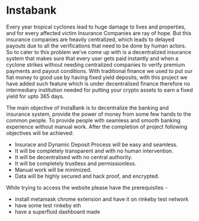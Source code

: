 # Instabank


Every year tropical cyclones lead to huge damage to lives and properties, and for every affected victim Insurance Companies are ray of hope. But this insurance companies are heavily centralized, which leads to delayed payouts due to all the verifications that need to be done by human actors. So to cater to this problem we’ve come up with is a decentralized insurance system that makes sure that every user gets paid instantly and when a cyclone strikes without needing centralized companies to verify premium payments and payout conditions.
With traditional finance we used to put our fiat money to good use by having fixed yield deposits, with this project we have added such feature  which is under decentralised finance therefore no intermediary institution needed for putting your crypto assets to earn a fixed yield for upto 365 days.


The main objective of InstaBank is to decentralize the banking and insurance system, provide
the power of money from some few hands to the common people. To provide people with
seamless and smooth banking experience without manual work. After the completion of
project following objectives will be achieved:
- Insurace and Dynamic Deposit Process will be easy and seamless.
- It will be completely transparent and with no human intervention.
- It will be decentralised with no central authority.
- It will be completely trustless and permissionless.
- Manual work will be minimized.
- Data will be highly secured and hack proof, and encrypted.


While trying to access the website please have the prerequisites -
- install metamask chrome extension and have it on rinkeby test network
- have some test rinkeby eth
- have a superfluid dashboard made
